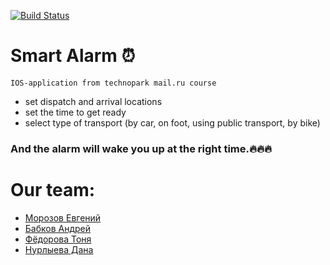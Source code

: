 [![Build Status](https://travis-ci.org/Andreynnt/IOS-mlcourse.svg?branch=master)](https://travis-ci.org/Andreynnt/IOS-mlcourse)
# Smart Alarm ⏰
 ```IOS-application from technopark mail.ru course```

- set dispatch and arrival locations
- set the time to get ready
- select type of transport (by car, on foot, using public transport, by bike)

### And the alarm will wake you up at the right time.🔥🔥🔥

<h1> Our team: </h1>
<ul>
  <li><a href = "https://github.com/eugenmorozov">Морозов Евгений</a></li>
  <li><a href = "https://github.com/Andreynnt">Бабков Андрей</a></li>
  <li><a href = "https://github.com/tonyafedorova">Фёдорова Тоня</a></li>
  <li><a href = "https://github.com/DanaPiff">Нурлыева Дана</a></li>
</ul>
  
